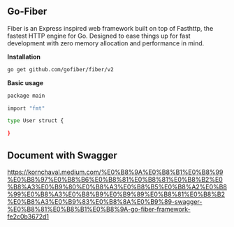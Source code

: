 ## Go-Fiber

Fiber is an Express inspired web framework built on top of Fasthttp, the fastest HTTP engine for Go. Designed to ease things up for fast development with zero memory allocation and performance in mind.

**Installation**
```bash
go get github.com/gofiber/fiber/v2
```

**Basic usage**
```bash
package main

import "fmt"

type User struct {

}
```
## Document with Swagger
https://kornchaval.medium.com/%E0%B8%9A%E0%B8%B1%E0%B8%99%E0%B8%97%E0%B8%B6%E0%B8%81%E0%B8%81%E0%B8%B2%E0%B8%A3%E0%B9%80%E0%B8%A3%E0%B8%B5%E0%B8%A2%E0%B8%99%E0%B8%A3%E0%B8%B9%E0%B9%89%E0%B8%81%E0%B8%B2%E0%B8%A3%E0%B9%83%E0%B8%8A%E0%B9%89-swagger-%E0%B8%81%E0%B8%B1%E0%B8%9A-go-fiber-framework-fe2c0b3672d1
